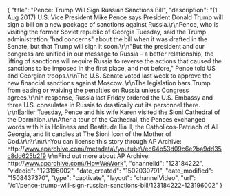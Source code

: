 {
    "title": "Pence: Trump Will Sign Russian Sanctions Bill",
    "description": "(1 Aug 2017) U.S. Vice President Mike Pence says President Donald Trump will sign a bill on a new package of sanctions against Russia.\r\nPence, who is visiting the former Soviet republic of Georgia Tuesday, said the Trump administration \"had concerns\" about the bill when it was drafted in the Senate, but that Trump will sign it soon.\r\n\"But the president and our congress are unified in our message to Russia - a better relationship, the lifting of sanctions will require Russia to reverse the actions that caused the sanctions to be imposed in the first place, and not before,\" Pence told US and Georgian troops.\r\nThe U.S. Senate voted last week to approve the new financial sanctions against Moscow. \r\nThe legislation bars Trump from easing or waiving the penalties on Russia unless Congress agrees.\r\nIn response, Russia last Friday ordered the U.S. Embassy and three U.S. consulates in Russia to drastically cut its personnel there. \r\nEarlier Tuesday, Pence and his wife Karen visited the Sioni Cathedral of the Dormition.\r\nAfter a tour of the Cathedral, the Pences exchanged words with h is Holiness and Beatitude Ilia II, the Catholicos-Patriach of All Georgia, and lit candles at The Sioni Icon of the Mother of God.\r\n\r\n\r\nYou can license this story through AP Archive: http:\/\/www.aparchive.com\/metadata\/youtube\/ec64b53d09c6e2ba9dd35c8dd625b2f9 \r\nFind out more about AP Archive: http:\/\/www.aparchive.com\/HowWeWork",
    "channelid": "123184222",
    "videoid": "123196002",
    "date_created": "1502030791",
    "date_modified": "1508437370",
    "type": "captivate",
    "layout": "channelVideo",
    "url": "\/c1\/pence-trump-will-sign-russian-sanctions-bill\/123184222-123196002"
}